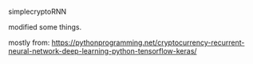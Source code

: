simplecryptoRNN 

modified some things. 

mostly from: https://pythonprogramming.net/cryptocurrency-recurrent-neural-network-deep-learning-python-tensorflow-keras/
